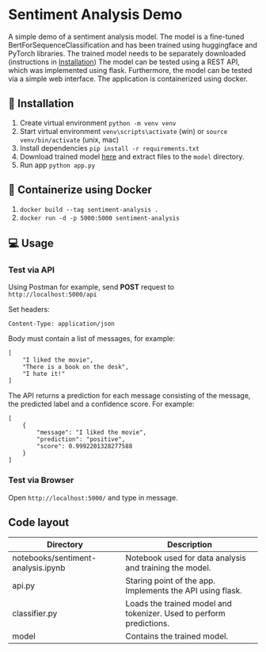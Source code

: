 # Sentiment Analysis Demo

A simple demo of a sentiment analysis model. The model is a fine-tuned BertForSequenceClassification and has been trained using huggingface and PyTorch libraries. The trained model needs to be separately downloaded (instructions in [Installation](#installation))
The model can be tested using a REST API, which was implemented using flask. Furthermore, the model can be tested via a simple web interface. The application is containerized using docker.

## <a name="#installation"></a> :rocket: Installation

1. Create virtual environment `python -m venv venv`
2. Start virtual environment `venv\scripts\activate` (win) or `source venv/bin/activate` (unix, mac)
3. Install dependencies `pip install -r requirements.txt`
4. Download trained model [here](https://www.dropbox.com/s/6lqh70dkgwnvq4s/sentiment-analysis-model.zip?dl=0) and extract files to the  `model` directory.
5. Run app `python app.py`

## :whale: Containerize using Docker

1. `docker build --tag sentiment-analysis .`
2. `docker run -d -p 5000:5000 sentiment-analysis`

## :computer: Usage

### Test via API 

Using Postman for example, send **POST** request to `http://localhost:5000/api`

Set headers:
```
Content-Type: application/json
```
Body must contain a list of messages, for example:
```
[
    "I liked the movie",
    "There is a book on the desk",
    "I hate it!"
]
```
The API returns a prediction for each message consisting of the message, the predicted label and a confidence score. For example:

```
[
    {
        "message": "I liked the movie", 
        "prediction": "positive", 
        "score": 0.9992201328277588
    }
]
```

### Test via Browser 

Open `http://localhost:5000/` and type in message.

## Code layout

| Directory | Description |
| --- | --- |
| notebooks/sentiment-analysis.ipynb | Notebook used for data analysis and training the model. |
| api.py | Staring point of the app. Implements the API using flask. |
| classifier.py | Loads the trained model and tokenizer. Used to perform predictions. |
| model | Contains the trained model. |